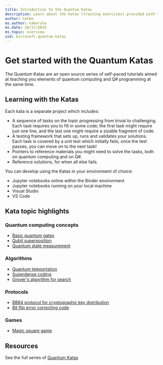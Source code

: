 ```yaml
---
title: Introduction to the Quantum Katas
description: Learn about the katas (training exercises) provided with the Microsoft Quantum Development Kit (QDK)
author: natke
ms.author: nakersha 
ms.date: 10/17/2019
ms.topic: overview
uid: microsoft.quantum.katas
---
```


# Get started with the Quantum Katas

The Quantum Katas are an open source series of self-paced tutorials aimed at teaching you elements of quantum computing and Q# programming at the same time.

## Learning with the Katas

Each kata is a separate project which includes:

* A sequence of tasks on the topic progressing from trivial to challenging. Each task requires you to fill in some code; the first task might require just one line, and the last one might require a sizable fragment of code.
* A testing framework that sets up, runs and validates your solutions. Each task is covered by a unit test which initially fails; once the test passes, you can move on to the next task!
* Pointers to reference materials you might need to solve the tasks, both on quantum computing and on Q#.
* Reference solutions, for when all else fails.

You can develop using the Katas in your environment of choice:

* Jupyter notebooks online within the Binder environment
* Jupyter notebooks running on your local machine
* Visual Studio
* VS Code

## Kata topic highlights

### Quantum computing concepts

* [Basic quantum gates](https://github.com/microsoft/QuantumKatas/tree/master/BasicGates)
* [Qubit superposition](https://github.com/microsoft/QuantumKatas/tree/master/Superposition)
* [Quantum state measurement](https://github.com/microsoft/QuantumKatas/tree/master/Measurements)

### Algorithms

* [Quantum teleportation](https://github.com/microsoft/QuantumKatas/tree/master/Teleportation)
* [Superdense coding](https://github.com/microsoft/QuantumKatas/tree/master/SuperdenseCoding)
* [Grover's algorithm for search](https://github.com/microsoft/QuantumKatas/tree/master/GroversAlgorithm)

### Protocols

* [BB84 protocol for cryptographic key distribution](https://github.com/microsoft/QuantumKatas/tree/master/KeyDistribution_BB84)
* [Bit flip error correcting code](https://github.com/microsoft/QuantumKatas/tree/master/QEC_BitFlipCode)

### Games

* [Magic square game](https://github.com/microsoft/QuantumKatas/tree/master/MagicSquareGame)

## Resources

See the full series of [Quantum Katas](https://github.com/microsoft/QuantumKatas)
